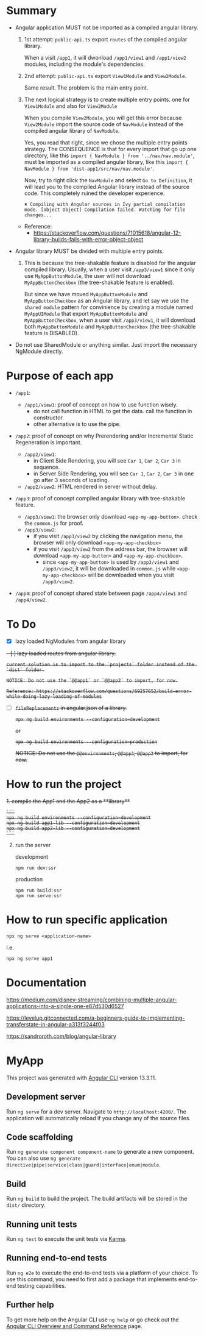 # Summary

- Angular application MUST not be imported as a compiled angular library.
    1. 1st attempt: `public-api.ts` export `routes` of the compiled angular library.
    
       When a visit `/app1`, it will dwonload `/app1/view1` and `/app1/view2` modules, including the module's dependencies.

    2. 2nd attempt: `public-api.ts` export `View1Module` and `View2Module`.

       Same result. The problem is the main entry point.

    3. The next logical strategy is to create multiple entry points. one for `View1Module` and also for `View2Module`

       When you compile `View2Module`, you will get this error because `View2Module` import the source code of `NavModule` instead of the compiled angular library of `NavModule`.

       Yes, you read that right, since we chose the multiple entry points strategy. The CONSEQUENCE is that for every import that go up one directory, like this `import { NavModule } from '../nav/nav.module'`, must be imported as a compiled angular library, like this `import { NavModule } from 'dist-app1/src/nav/nav.module'`. 
       
       Now, try to right click the `NavModule` and select `Go to Definition`, it will lead you to the compiled Angular library instead of the source code. This completely ruined the developer experience. 

       ```
       ✖ Compiling with Angular sources in Ivy partial compilation mode. [object Object] Compilation failed. Watching for file changes...
       ```

    - Reference:
        - https://stackoverflow.com/questions/71015618/angular-12-library-builds-fails-with-error-object-object

- Angular library MUST be divided with multiple entry points.

    1. This is because the tree-shakable feature is disabled for the angular compiled library.
       Usually, when a user visit `/app3/view1` since it only use `MyAppButtonModule`, the user will not download `MyAppButtonCheckbox` (the tree-shakable feature is enabled).
        
       But since we have moved `MyAppButtonModule` and `MyAppButtonCheckbox` as an Angular library, and let say we use the `shared module` pattern for convinience by creating a module named `MyAppUIModule` that export `MyAppButtonModule` and `MyAppButtonCheckbox`, when a user visit `/app3/view1`, it will download both `MyAppButtonModule` and `MyAppButtonCheckbox` (the tree-shakable feature is DISABLED).

- Do not use SharedModule or anything similar. Just import the necessary NgModule directly.

# Purpose of each app

- `/app1`: 
    - `/app1/view1`: proof of concept on how to use function wisely.
        - do not call function in HTML to get the data. call the function in constructor.
        - other alternative is to use the pipe.

- `/app2`: proof of concept on why Prerendering and/or Incremental Static Regeneration is important.
    - `/app2/view1`:
        - in Client Side Rendering, you will see `Car 1`, `Car 2`, `Car 3` in sequence.
        - in Server Side Rendering, you will see `Car 1`, `Car 2`, `Car 3` in one go after 3 seconds of loading.
    - `/app2/view2`: HTML rendered in server without delay.

- `/app3`: proof of concept compiled angular library with tree-shakable feature.
    - `/app3/view1`: the browser only download `<app-my-app-button>`. check the `common.js` for proof.
    - `/app3/view2`:
        - if you visit `/app3/view2` by clicking the navigation menu, the browser will only download `<app-my-app-checkbox>`
        - if you visit `/app3/view2` from the address bar, the browser will download `<app-my-app-button>` and `<app-my-app-checkbox>`.
            - since `<app-my-app-button>` is used by `/app3/view1` and `/app3/view2`, it will be downloaded in `common.js` while `<app-my-app-checkbox>` will be downloaded when you visit `/app3/view2`.

- `/app4`: proof of concept shared state between page `/app4/view1` and `/app4/view2`.

# To Do

- [x] lazy loaded NgModules from angular library

<s>
- [ ] lazy loaded routes from angular library.

    current solution is to import to the `projects` folder instead of the `dist` folder.

    NOTICE: Do not use the `@@app1` or `@@app2` to import, for now.

    Reference: https://stackoverflow.com/questions/69257652/build-error-while-doing-lazy-loading-of-modules

- [ ] `fileReplacements` in angular.json of a library.

    ```
    npx ng build environments --configuration=development
    ```

    or

    ```
    npx ng build environments --configuration=production
    ```

    NOTICE: Do not use the `@@environments`, `@@app1`, `@@app2` to import, for now.
</s>

# How to run the project

<s>
1. compile the App1 and the App2 as a **library**

    ```
    npx ng build environments --configuration=development
    npx ng build app1-lib --configuration=development
    npx ng build app2-lib --configuration=development
    ```
</s>

2. run the server

    development
    ```
    npm run dev:ssr
    ```

    production
    ```
    npm run build:ssr
    npm run serve:ssr
    ```

# How to run specific application

```
npx ng serve <application-name>
```

i.e.
```
npx ng serve app1
```

# Documentation

https://medium.com/disney-streaming/combining-multiple-angular-applications-into-a-single-one-e87d530d6527

https://levelup.gitconnected.com/a-beginners-guide-to-implementing-transferstate-in-angular-a313f3244f03

https://sandroroth.com/blog/angular-library

# MyApp

This project was generated with [Angular CLI](https://github.com/angular/angular-cli) version 13.3.11.

## Development server

Run `ng serve` for a dev server. Navigate to `http://localhost:4200/`. The application will automatically reload if you change any of the source files.

## Code scaffolding

Run `ng generate component component-name` to generate a new component. You can also use `ng generate directive|pipe|service|class|guard|interface|enum|module`.

## Build

Run `ng build` to build the project. The build artifacts will be stored in the `dist/` directory.

## Running unit tests

Run `ng test` to execute the unit tests via [Karma](https://karma-runner.github.io).

## Running end-to-end tests

Run `ng e2e` to execute the end-to-end tests via a platform of your choice. To use this command, you need to first add a package that implements end-to-end testing capabilities.

## Further help

To get more help on the Angular CLI use `ng help` or go check out the [Angular CLI Overview and Command Reference](https://angular.io/cli) page.
